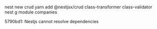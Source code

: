 nest new crud
yarn add @nestjsx/crud class-transformer class-validator
nest g module companies

5790bd1: Nestjs cannot resolve dependencies
